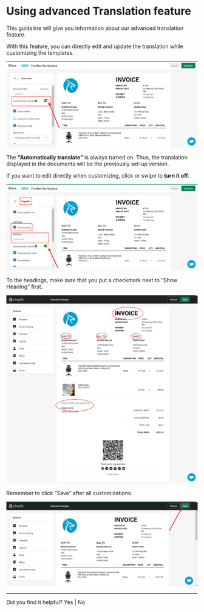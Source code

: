 # Using advanced Translation feature


This guideline will give you information about our advanced translation feature. 

With this feature, you can directly edit and update the translation while customizing the templates. 

![Fordeer-Store-·-Templates-·-Shopify (4).png](Using%20advanced%20Translation%20feature%20f8e49fc6998b44fa88a0924ac79a080b/Fordeer-Store--Templates--Shopify_(4).png)

The **“Automatically translate”** is always turned on. Thus, the translation displayed in the documents will be the previously set-up version. 

If you want to edit directly when customizing, click or swipe to **turn it off**.

![Fordeer-Store-·-Templates-·-Shopify (5).png](Using%20advanced%20Translation%20feature%20f8e49fc6998b44fa88a0924ac79a080b/Fordeer-Store--Templates--Shopify_(5).png)

To the headings, make sure that you put a checkmark next to “Show Heading” first. 

![Fordeer-Store-·-Templates-·-Shopify (7).png](Using%20advanced%20Translation%20feature%20f8e49fc6998b44fa88a0924ac79a080b/Fordeer-Store--Templates--Shopify_(7).png)

Remember to click “Save” after all customizations. 

![Fordeer-Store-·-Templates-·-Shopify (8).png](Using%20advanced%20Translation%20feature%20f8e49fc6998b44fa88a0924ac79a080b/Fordeer-Store--Templates--Shopify_(8).png)

---

Did you find it helpful? Yes | No
